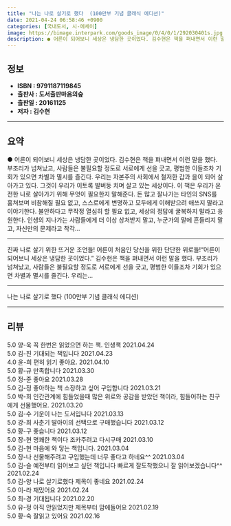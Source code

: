 ```yaml
---
title: "나는 나로 살기로 했다  (100만부 기념 클래식 에디션)"
date: 2021-04-24 06:58:46 +0900
categories: [국내도서, 시-에세이]
image: https://bimage.interpark.com/goods_image/0/4/0/1/292030401s.jpg
description: ● 어른이 되어보니 세상은 냉담한 곳이었다. 김수현은 책을 펴내면서 이런 말을 했다. 부조리가 넘쳐났고, 사람들은 불필요할 정도로 서로에게 선을 긋고, 평범한 이들조차 기회가 있으면 차별과 멸시를 즐긴다. 우리는 자본주의 사회에서 철저한 갑과 을이 되어 살아가고 있다. 그것이 우리가
---
```


## **정보**

- **ISBN : 9791187119845**
- **출판사 : 도서출판마음의숲**
- **출판일 : 20161125**
- **저자 : 김수현**

------



## **요약**

●  어른이 되어보니 세상은 냉담한 곳이었다. 김수현은 책을 펴내면서 이런 말을 했다. 부조리가 넘쳐났고, 사람들은 불필요할 정도로 서로에게 선을 긋고, 평범한 이들조차 기회가 있으면 차별과 멸시를 즐긴다. 우리는 자본주의 사회에서 철저한 갑과 을이 되어 살아가고 있다. 그것이 우리가 이토록 발버둥 치며 살고 있는 세상이다. 이 책은 우리가 온전한 나로 살아가기 위해 무엇이 필요한지 말해준다. 돈 많고 잘나가는 타인의 SNS를 훔쳐보며 비참해질 필요 없고, 스스로에게 변명하고 모두에게 이해받으려 애쓰지 말라고 이야기한다. 불안하다고 무작정 열심히 할 필요 없고, 세상의 정답에 굴복하지 말라고 응원한다. 인생의 지나가는 사람들에게 더 이상 상처받지 말고, 누군가의 말에 흔들리지 말고, 자신만의 문제라고 착각...

------

진짜 나로 살기 위한 뜨거운 조언들! 어른이 처음인 당신을 위한 단단한 위로들!“어른이 되어보니 세상은 냉담한 곳이었다.” 김수현은 책을 펴내면서 이런 말을 했다. 부조리가 넘쳐났고, 사람들은 불필요할 정도로 서로에게 선을 긋고, 평범한 이들조차 기회가 있으면 차별과 멸시를 즐긴다. 우리는... 

------


나는 나로 살기로 했다  (100만부 기념 클래식 에디션) 

------


## **리뷰** 

5.0 양-욱 꼭 한번은 읽었으면 하는 책. 인생책 2021.04.24 <br/>5.0 김-진 기대되는 책입니다 2021.04.23 <br/>4.0 윤-희 편히 읽기 좋아요.  2021.04.10 <br/>5.0 황-규 만족합니다 2021.03.30 <br/>5.0 정-준 좋아요 2021.03.28 <br/>5.0 김-정 좋아하는 책 
소장하고 싶어 구입합니다 2021.03.21 <br/>5.0 박-희 인간관계에 힘들었을때 많은 위로와 공감을 받았던 책이라,
힘들어하는 친구에게 선물했어요. 2021.03.20 <br/>5.0 김-수 기운이 나는 도서입니다 2021.03.13 <br/>5.0 강-희 사춘기 딸아이의 선택으로 구매했습니다 2021.03.12 <br/>5.0 황-구 좋습니다 2021.03.12 <br/>5.0 장-현 명쾌한 책이다
조카주려고 다시구매 2021.03.10 <br/>5.0 김-현 마음에 와 닿는 책입니다. 2021.03.04 <br/>5.0 장-나 선물해주려고 구입했는데 너무 좋다고 하네요^^ 2021.03.04 <br/>5.0 김-슬 예전부터 읽어보고 싶던 책입니다 빠르게 잘도착했으니 잘 읽어보겠습니다^^ 2021.02.24 <br/>5.0 김-양 나로 살기로했다 제목이 좋네요 2021.02.24 <br/>5.0 이-라 재밌어요 2021.02.24 <br/>5.0 최-경 기대됩니다  2021.02.20 <br/>5.0 유-정 아직 안읽었지만 제목부터 맘에들어요 2021.02.19 <br/>5.0 황-숙 잘읽고 있어요 2021.02.16 <br/>
